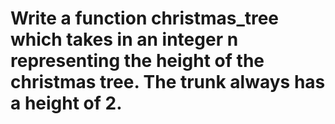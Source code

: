 # Write a function christmas_tree which takes in an integer n representing the height of the christmas tree. The trunk always has a height of 2.
